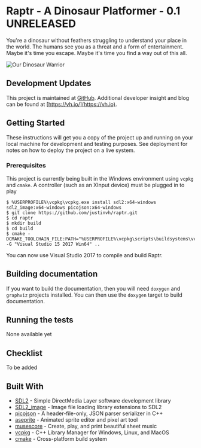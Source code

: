 # Raptr - A Dinosaur Platformer - 0.1 UNRELEASED

You're a dinosaur without feathers struggling to understand your place in the world. The humans see you as a threat and a form of entertainment. Maybe it's time you escape. Maybe it's time you find a way out of this all.

![Our Dinosaur Warrior][raptr-idle]

## Development Updates

This project is maintained at [GitHub](https://github.com/justinvh/raptr). Additional developer insight and blog can be found at [https://vh.io/](https://vh.io).

## Getting Started

These instructions will get you a copy of the project up and running on your local machine for development and testing purposes. See deployment for notes on how to deploy the project on a live system.

### Prerequisites

This project is currently being built in the Windows environment using `vcpkg` and `cmake`. A controller (such as an XInput device) must be plugged in to play

```
$ %USERPROFILE%\vcpkg\vcpkg.exe install sdl2:x64-windows sdl2_image:x64-windows picojson:x64-windows
$ git clone https://github.com/justinvh/raptr.git
$ cd raptr
$ mkdir build
$ cd build
$ cmake -DCMAKE_TOOLCHAIN_FILE:PATH="%USERPROFILE%\vcpkg\scripts\buildsystems\vcpkg.cmake" -G "Visual Studio 15 2017 Win64" ..
```

You can now use Visual Studio 2017 to compile and build Raptr.

## Building documentation

If you want to build the documentation, then you will need `doxygen` and `graphviz` projects installed. You can then use the `doxygen` target to build documentation.

## Running the tests

None available yet

## Checklist

To be added

## Built With

* [SDL2](https://www.libsdl.org/index.php) - Simple DirectMedia Layer software development library
* [SDL2_image](https://www.libsdl.org/projects/SDL_image/) - Image file loading library extensions to SDL2
* [picojson](https://github.com/kazuho/picojson) - A header-file-only, JSON parser serializer in C++
* [aseprite](https://www.aseprite.org/) - Animated sprite editor and pixel art tool
* [musescore](https://musescore.com/) - Create, play, and print beautiful sheet music
* [vcpkg](https://github.com/Microsoft/vcpkg) - C++ Library Manager for Windows, Linux, and MacOS
* [cmake](https://cmake.org/) - Cross-platform build system

[raptr-idle]: https://i.imgur.com/sqVdbnN.gif
